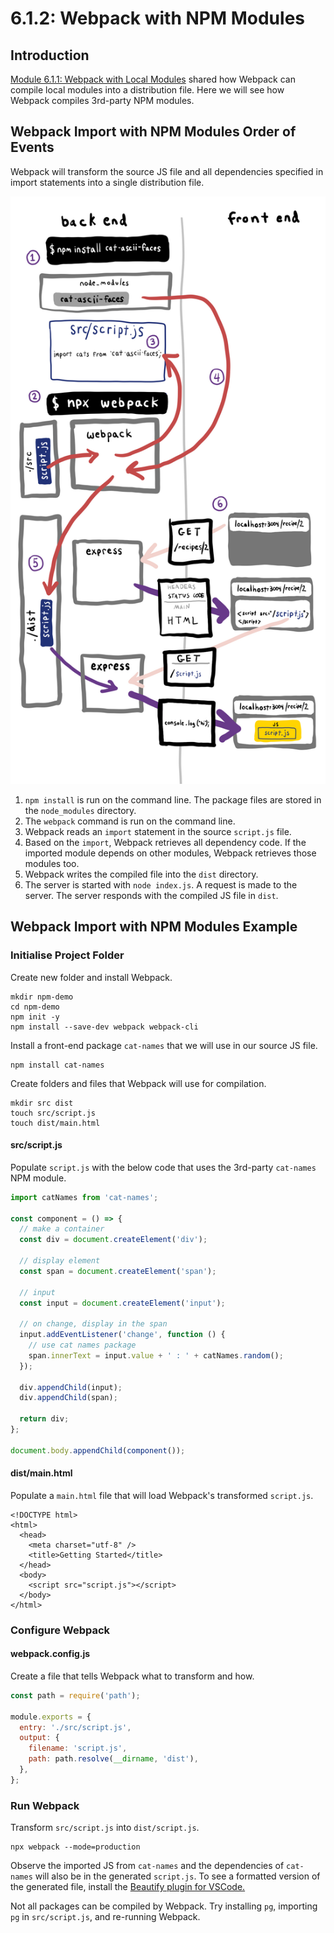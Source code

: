 # 6.1.2: Webpack with NPM Modules

## Introduction

[Module 6.1.1: Webpack with Local Modules](6.1.1-webpack-with-local-modules.md) shared how Webpack can compile local modules into a distribution file. Here we will see how Webpack compiles 3rd-party NPM modules.

## Webpack Import with NPM Modules Order of Events

Webpack will transform the source JS file and all dependencies specified in import statements into a single distribution file.

![](../../.gitbook/assets/webpack-copy-2.jpg)

1. `npm install` is run on the command line. The package files are stored in the `node_modules` directory.
2. The `webpack` command is run on the command line.
3. Webpack reads an `import` statement in the source `script.js` file.
4. Based on the `import`, Webpack retrieves all dependency code. If the imported module depends on other modules, Webpack retrieves those modules too.
5. Webpack writes the compiled file into the `dist` directory.
6. The server is started with `node index.js`. A request is made to the server. The server responds with the compiled JS file in `dist`.

## Webpack Import with NPM Modules Example

### Initialise Project Folder

Create new folder and install Webpack.

```text
mkdir npm-demo
cd npm-demo
npm init -y
npm install --save-dev webpack webpack-cli
```

Install a front-end package `cat-names` that we will use in our source JS file.

```text
npm install cat-names
```

Create folders and files that Webpack will use for compilation.

```text
mkdir src dist
touch src/script.js
touch dist/main.html
```

#### src/script.js

Populate `script.js` with the below code that uses the 3rd-party `cat-names` NPM module.

```javascript
import catNames from 'cat-names';

const component = () => {
  // make a container
  const div = document.createElement('div');

  // display element
  const span = document.createElement('span');

  // input
  const input = document.createElement('input');

  // on change, display in the span
  input.addEventListener('change', function () {
    // use cat names package
    span.innerText = input.value + ' : ' + catNames.random();
  });

  div.appendChild(input);
  div.appendChild(span);

  return div;
};

document.body.appendChild(component());
```

#### dist/main.html

Populate a `main.html` file that will load Webpack's transformed `script.js`.

```markup
<!DOCTYPE html>
<html>
  <head>
    <meta charset="utf-8" />
    <title>Getting Started</title>
  </head>
  <body>
    <script src="script.js"></script>
  </body>
</html>
```

### Configure Webpack

#### webpack.config.js

Create a file that tells Webpack what to transform and how.

```javascript
const path = require('path');

module.exports = {
  entry: './src/script.js',
  output: {
    filename: 'script.js',
    path: path.resolve(__dirname, 'dist'),
  },
};
```

### Run Webpack

Transform `src/script.js` into `dist/script.js`.

```text
npx webpack --mode=production
```

Observe the imported JS from `cat-names` and the dependencies of `cat-names` will also be in the generated `script.js`. To see a formatted version of the generated file, install the [Beautify plugin for VSCode.](https://marketplace.visualstudio.com/items?itemName=HookyQR.beautify)

Not all packages can be compiled by Webpack. Try installing `pg`, importing `pg` in  `src/script.js`, and re-running Webpack.

